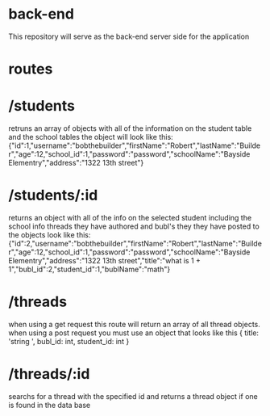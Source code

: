# back-end
This repository will serve as the back-end server side for the application

# routes
# /students 
retruns an array of objects with all of the information on the student table and the school tables the object will look like this: {"id":1,"username":"bobthebuilder","firstName":"Robert","lastName":"Builder","age":12,"school_id":1,"password":"password","schoolName":"Bayside Elementry","address":"1322 13th street"} 
# /students/:id
returns an object with all of the info on the selected student including the school info threads they have authored and bubl's they they have posted to the objects look like this: {"id":2,"username":"bobthebuilder","firstName":"Robert","lastName":"Builder","age":12,"school_id":1,"password":"password","schoolName":"Bayside Elementry","address":"1322 13th street","title":"what is 1 + 1","bubl_id":2,"student_id":1,"bublName":"math"}
# /threads 
when using a get request this route will return an array of all thread objects.
when using a post request  you must use an object that looks like this {
    title: 'string ',
    bubl_id: int,
    student_id: int 
}
# /threads/:id
searchs for a thread with the specified id and returns a thread object if one is found in the data base
# 